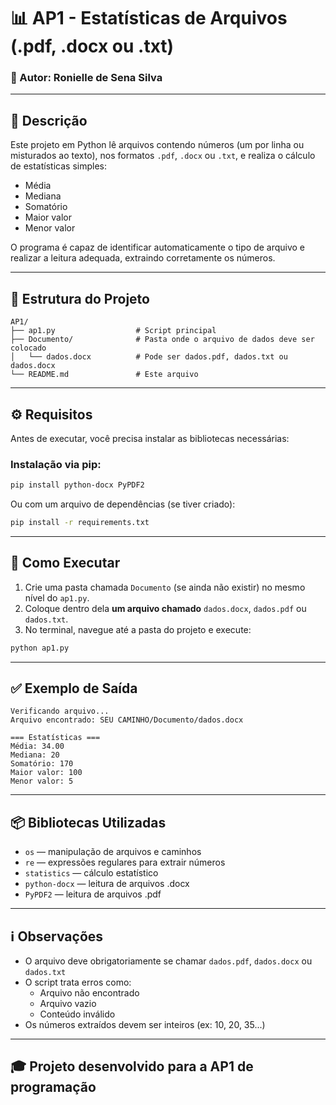 # 📊 AP1 - Estatísticas de Arquivos (.pdf, .docx ou .txt)

### 👤 Autor: Ronielle de Sena Silva  

---

## 📌 Descrição

Este projeto em Python lê arquivos contendo números (um por linha ou misturados ao texto), nos formatos `.pdf`, `.docx` ou `.txt`, e realiza o cálculo de estatísticas simples:

- Média
- Mediana
- Somatório
- Maior valor
- Menor valor

O programa é capaz de identificar automaticamente o tipo de arquivo e realizar a leitura adequada, extraindo corretamente os números.

---

## 📁 Estrutura do Projeto

```
AP1/
├── ap1.py                  # Script principal
├── Documento/              # Pasta onde o arquivo de dados deve ser colocado
│   └── dados.docx          # Pode ser dados.pdf, dados.txt ou dados.docx
└── README.md               # Este arquivo
```

---

## ⚙️ Requisitos

Antes de executar, você precisa instalar as bibliotecas necessárias:

### Instalação via pip:

```bash
pip install python-docx PyPDF2
```

Ou com um arquivo de dependências (se tiver criado):

```bash
pip install -r requirements.txt
```

---

## 🚀 Como Executar

1. Crie uma pasta chamada `Documento` (se ainda não existir) no mesmo nível do `ap1.py`.
2. Coloque dentro dela **um arquivo chamado** `dados.docx`, `dados.pdf` ou `dados.txt`.
3. No terminal, navegue até a pasta do projeto e execute:

```bash
python ap1.py
```

---

## ✅ Exemplo de Saída

```
Verificando arquivo...
Arquivo encontrado: SEU CAMINHO/Documento/dados.docx

=== Estatísticas ===
Média: 34.00
Mediana: 20
Somatório: 170
Maior valor: 100
Menor valor: 5
```

---

## 📦 Bibliotecas Utilizadas

- `os` — manipulação de arquivos e caminhos
- `re` — expressões regulares para extrair números
- `statistics` — cálculo estatístico
- `python-docx` — leitura de arquivos .docx
- `PyPDF2` — leitura de arquivos .pdf

---

## ℹ️ Observações

- O arquivo deve obrigatoriamente se chamar `dados.pdf`, `dados.docx` ou `dados.txt`
- O script trata erros como:
  - Arquivo não encontrado
  - Arquivo vazio
  - Conteúdo inválido
- Os números extraídos devem ser inteiros (ex: 10, 20, 35...)

---

## 🎓 Projeto desenvolvido para a AP1 de programação
